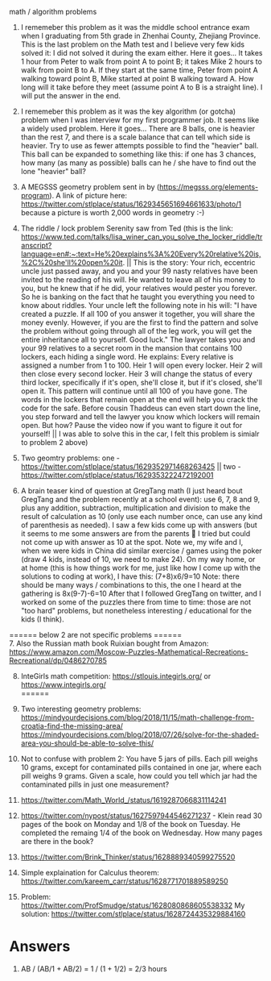 math / algorithm problems

1. I rememeber this problem as it was the middle school entrance exam when I graduating from 5th grade in Zhenhai County, Zhejiang Province. This is the last problem on the Math test and I believe very few kids solved it: I did not solved it during the exam either. Here it goes... It takes 1 hour from Peter to walk from point A to point B; it takes Mike 2 hours to walk from point B to A. If they start at the same time, Peter from point A walking toward point B, Mike started at point B walking toward A. How long will it take before they meet (assume point A to B is a straight line). I will put the answer in the end.  

2. I rememeber this problem as it was the key algorithm (or gotcha) problem when I was interview for my first programmer job. It seems like a widely used problem. Here it goes... There are 8 balls, one is heavier than the rest 7, and there is a scale balance that can tell which side is heavier. Try to use as fewer attempts possible to find the "heavier" ball. This ball can be expanded to something like this: if one has 3 chances, how many (as many as possible) balls can he / she have to find out the lone "heavier" ball?

3. A MEGSSS geometry problem sent in by  (https://megsss.org/elements-program). A link of picture here: https://twitter.com/stlplace/status/1629345651694661633/photo/1 because a picture is worth 2,000 words in geometry :-)

4. The riddle / lock problem Serenity saw from Ted (this is the link: https://www.ted.com/talks/lisa_winer_can_you_solve_the_locker_riddle/transcript?language=en#:~:text=He%20explains%3A%20Every%20relative%20is,%2C%20she'll%20open%20it. || This is the story: Your rich, eccentric uncle just passed away, and you and your 99 nasty relatives have been invited to the reading of his will. He wanted to leave all of his money to you, but he knew that if he did, your relatives would pester you forever. So he is banking on the fact that he taught you everything you need to know about riddles. Your uncle left the following note in his will: "I have created a puzzle. If all 100 of you answer it together, you will share the money evenly. However, if you are the first to find the pattern and solve the problem without going through all of the leg work, you will get the entire inheritance all to yourself. Good luck." The lawyer takes you and your 99 relatives to a secret room in the mansion that contains 100 lockers, each hiding a single word. He explains: Every relative is assigned a number from 1 to 100. Heir 1 will open every locker. Heir 2 will then close every second locker. Heir 3 will change the status of every third locker, specifically if it's open, she'll close it, but if it's closed, she'll open it. This pattern will continue until all 100 of you have gone. The words in the lockers that remain open at the end will help you crack the code for the safe. Before cousin Thaddeus can even start down the line, you step forward and tell the lawyer you know which lockers will remain open. But how? Pause the video now if you want to figure it out for yourself! || I was able to solve this in the car, I felt this problem is simialr to problem 2 above)

5. Two geomtry problems: one - https://twitter.com/stlplace/status/1629352971468263425 || two - https://twitter.com/stlplace/status/1629353222472192001

6. A brain teaser kind of question at GregTang math (I just heard bout GregTang and the problem recently at a school event): use 6, 7, 8 and 9, plus any addition, subtraction, multiplication and division to make the result of calculation as 10 (only use each number once, can use any kind of parenthesis as needed). I saw a few kids come up with answers (but it seems to me some answers are from the parents 🙂 I tried but could not come up with answer as 10 at the spot. Note we, my wife and I, when we were kids in China did similar exercise / games using the poker (draw 4 kids, instead of 10, we need to make 24). On my way home, or at home (this is how things work for me, just like how I come up with the solutions to coding at work), I have this: (7+8)x6/9=10 Note: there should be many ways / combinations to this, the one I heard at the gathering is 8x(9-7)-6=10 After that I followed GregTang on twitter, and I worked on some of the puzzles there from time to time: those are not "too hard" problems, but nonetheless interesting / educational for the kids (I think).  

====== below 2 are not specific problems ======  
7. Also the Russian math book Ruixian bought from Amazon: https://www.amazon.com/Moscow-Puzzles-Mathematical-Recreations-Recreational/dp/0486270785

8. InteGirls math competition: https://stlouis.integirls.org/ or https://www.integirls.org/  
======  

9. Two interesting geometry problems: https://mindyourdecisions.com/blog/2018/11/15/math-challenge-from-croatia-find-the-missing-area/
https://mindyourdecisions.com/blog/2018/07/26/solve-for-the-shaded-area-you-should-be-able-to-solve-this/

10. Not to confuse with problem 2: You have 5 jars of pills. Each pill weighs 10 grams, except for contaminated pills contained in one jar, where each pill weighs 9 grams. Given a scale, how could you tell which jar had the contaminated pills in just one measurement?

11. https://twitter.com/Math_World_/status/1619287066831114241

12. https://twitter.com/nypost/status/1627597944546271237 - Klein read 30 pages of the book on Monday and 1/8 of the book on Tuesday. He completed the remaing 1/4 of the book on Wednesday. How many pages are there in the book?  

13. https://twitter.com/Brink_Thinker/status/1628889340599275520 

14. Simple explaination for Calculus theorem: https://twitter.com/kareem_carr/status/1628771701889589250 

15. Problem: https://twitter.com/ProfSmudge/status/1628080868605538332 My solution: https://twitter.com/stlplace/status/1628724435329884160

Answers  
======  
1. AB / (AB/1 + AB/2) = 1 / (1 + 1/2) = 2/3 hours
